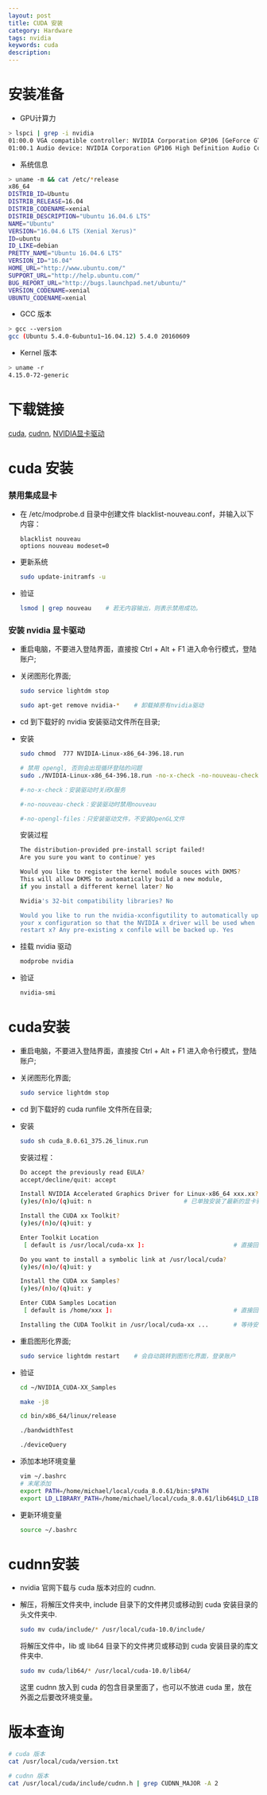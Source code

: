 ```yaml
---
layout: post
title: CUDA 安装
category: Hardware
tags: nvidia
keywords: cuda
description:
---
```


# 安装准备

- GPU计算力

```bash
> lspci | grep -i nvidia
01:00.0 VGA compatible controller: NVIDIA Corporation GP106 [GeForce GTX 1060 3GB] (rev a1)
01:00.1 Audio device: NVIDIA Corporation GP106 High Definition Audio Controller (rev a1)
```

- 系统信息

```bash
> uname -m && cat /etc/*release
x86_64
DISTRIB_ID=Ubuntu
DISTRIB_RELEASE=16.04
DISTRIB_CODENAME=xenial
DISTRIB_DESCRIPTION="Ubuntu 16.04.6 LTS"
NAME="Ubuntu"
VERSION="16.04.6 LTS (Xenial Xerus)"
ID=ubuntu
ID_LIKE=debian
PRETTY_NAME="Ubuntu 16.04.6 LTS"
VERSION_ID="16.04"
HOME_URL="http://www.ubuntu.com/"
SUPPORT_URL="http://help.ubuntu.com/"
BUG_REPORT_URL="http://bugs.launchpad.net/ubuntu/"
VERSION_CODENAME=xenial
UBUNTU_CODENAME=xenial
```

- GCC 版本

```bash
> gcc --version
gcc (Ubuntu 5.4.0-6ubuntu1~16.04.12) 5.4.0 20160609
```

- Kernel 版本

```bash
> uname -r
4.15.0-72-generic
```


# 下载链接

[cuda](https://developer.nvidia.com/cuda-zone), [cudnn](https://developer.nvidia.com/cudnn), [NVIDIA显卡驱动](https://www.nvidia.cn/Download/index.aspx?lang=cn)

# cuda 安装

### 禁用集成显卡

- 在 /etc/modprobe.d 目录中创建文件 blacklist-nouveau.conf，并输入以下内容：

    ```
    blacklist nouveau
    options nouveau modeset=0
    ```

- 更新系统

    ```bash
    sudo update-initramfs -u
    ```

- 验证

    ```bash
    lsmod | grep nouveau    # 若无内容输出，则表示禁用成功。
    ```

### 安装 nvidia 显卡驱动

- 重启电脑，不要进入登陆界面，直接按 Ctrl + Alt + F1 进入命令行模式，登陆账户;

- 关闭图形化界面;

    ```bash
    sudo service lightdm stop

    sudo apt-get remove nvidia-*    # 卸载掉原有nvidia驱动
    ```

- cd 到下载好的 nvidia 安装驱动文件所在目录;

- 安装

    ```bash
    sudo chmod  777 NVIDIA-Linux-x86_64-396.18.run

    # 禁用 opengl, 否则会出现循环登陆的问题
    sudo ./NVIDIA-Linux-x86_64-396.18.run -no-x-check -no-nouveau-check -no-opengl-files

    #-no-x-check：安装驱动时关闭X服务

    #-no-nouveau-check：安装驱动时禁用nouveau

    #-no-opengl-files：只安装驱动文件，不安装OpenGL文件

    ```

    安装过程

    ```bash
    The distribution-provided pre-install script failed!
    Are you sure you want to continue? yes

    Would you like to register the kernel module souces with DKMS?
    This will allow DKMS to automatically build a new module,
    if you install a different kernel later? No

    Nvidia's 32-bit compatibility libraries? No

    Would you like to run the nvidia-xconfigutility to automatically update
    your x configuration so that the NVIDIA x driver will be used when you
    restart x? Any pre-existing x confile will be backed up. Yes
    ```

- 挂载 nvidia 驱动

    ```bash
    modprobe nvidia
    ```

- 验证

    ```bash
    nvidia-smi
    ```

# cuda安装

- 重启电脑，不要进入登陆界面，直接按 Ctrl + Alt + F1 进入命令行模式，登陆账户;

- 关闭图形化界面;

    ```bash
    sudo service lightdm stop
    ```

- cd 到下载好的 cuda runfile 文件所在目录;

- 安装

    ```bash
    sudo sh cuda_8.0.61_375.26_linux.run
    ```

    安装过程：

    ```bash
    Do accept the previously read EULA?
    accept/decline/quit: accept

    Install NVIDIA Accelerated Graphics Driver for Linux-x86_64 xxx.xx?
    (y)es/(n)o/(q)uit: n                          # 已单独安装了最新的显卡驱动

    Install the CUDA xx Toolkit?
    (y)es/(n)o/(q)uit: y

    Enter Toolkit Location
     [ default is /usr/local/cuda-xx ]:                         # 直接回车

    Do you want to install a symbolic link at /usr/local/cuda?
    (y)es/(n)o/(q)uit: y

    Install the CUDA xx Samples?
    (y)es/(n)o/(q)uit: y

    Enter CUDA Samples Location
     [ default is /home/xxx ]:                                  # 直接回车

    Installing the CUDA Toolkit in /usr/local/cuda-xx ...       # 等待安装完成
    ```

- 重启图形化界面;

    ```bash
    sudo service lightdm restart    # 会自动跳转到图形化界面，登录账户
    ```

- 验证

    ```bash
    cd ~/NVIDIA_CUDA-XX_Samples

    make -j8

    cd bin/x86_64/linux/release

    ./bandwidthTest

    ./deviceQuery
    ```

- 添加本地环境变量

    ```bash
    vim ~/.bashrc
    # 末尾添加
    export PATH=/home/michael/local/cuda_8.0.61/bin:$PATH
    export LD_LIBRARY_PATH=/home/michael/local/cuda_8.0.61/lib64$LD_LIBRARY_PATH
    ```

- 更新环境变量

    ```bash
    source ~/.bashrc
    ```

# cudnn安装

- nvidia 官网下载与 cuda 版本对应的 cudnn.

- 解压，将解压文件夹中, include 目录下的文件拷贝或移动到 cuda 安装目录的头文件夹中.

    ```bash
    sudo mv cuda/include/* /usr/local/cuda-10.0/include/
    ```

    将解压文件中，lib 或 lib64 目录下的文件拷贝或移动到 cuda 安装目录的库文件夹中.

    ```bash
    sudo mv cuda/lib64/* /usr/local/cuda-10.0/lib64/
    ```

    这里 cudnn 放入到 cuda 的包含目录里面了，也可以不放进 cuda 里，放在外面之后要改环境变量。

# 版本查询

```bash
# cuda 版本
cat /usr/local/cuda/version.txt

# cudnn 版本
cat /usr/local/cuda/include/cudnn.h | grep CUDNN_MAJOR -A 2
```